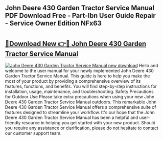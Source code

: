 ## John Deere 430 Garden Tractor Service Manual PDF Download Free - Part-Ibn User Guide Repair - Service Owner Edition NFx63

# <h2><a href="http://bc94878.oget.top/?id=John+Deere+430+Garden+Tractor+Service+Manual">🔗Download New 👉🔴 John Deere 430 Garden Tractor Service Manual</a></h2>

[![John Deere 430 Garden Tractor Service Manual new download](https://i.imgur.com/5g1atiW.png)](http://bc94878.oget.top/?id=John+Deere+430+Garden+Tractor+Service+Manual)
Hello and welcome to the user manual for your newly implemented John Deere 430 Garden Tractor Service Manual. This guide is here to help you make the most of your product by providing a comprehensive overview of its features, functions, and benefits. You will find step-by-step instructions for installation, usage, maintenance, and troubleshooting. Safety Precautions for Outdoor Use Please take extra precautions when using your new John Deere 430 Garden Tractor Service Manual outdoors. This remarkable John Deere 430 Garden Tractor Service Manual offers a comprehensive suite of features designed to streamline your workflow. It's our hope that the John Deere 430 Garden Tractor Service Manual has been a helpful and user-friendly resource in helping you get started with your new product. Should you require any assistance or clarification, please do not hesitate to contact our customer support team.
